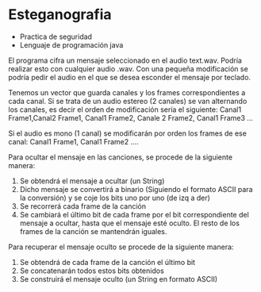 # Esteganografia

* Practica de seguridad
* Lenguaje de programación java

El programa cifra un mensaje seleccionado en el audio text.wav. Podría realizar esto con cualquier audio .wav.
Con una pequeña modificación se podría pedir el audio en el que se desea esconder el mensaje por teclado.

Tenemos un vector que guarda canales y los frames correspondientes a cada canal. Si se trata de un audio estereo (2 canales) 
se van alternando los canales, es decir el orden de modificación sería el siguiente:
Canal1 Frame1,Canal2 Frame1, Canal1 Frame2, Canale 2 Frame2, Canal1 Frame3 ...

Si el audio es mono (1 canal) se modificarán por orden los frames de ese canal: Canal1 Frame1, Canal1 Frame2 ....

Para ocultar el mensaje en las canciones, se procede de la siguiente manera:
1. Se obtendrá el mensaje a ocultar (un String)
2. Dicho mensaje se convertirá a binario (Siguiendo el formato ASCII para la conversión) y se coje los bits 
uno por uno (de izq a der) 
3. Se recorrerá cada frame de la canción
4. Se cambiará el último bit de cada frame por el bit correspondiente del mensaje a ocultar, hasta que el 
mensaje esté oculto. El resto de los frames de la canción se mantendrán iguales.

Para recuperar el mensaje oculto se procede de la siguiente manera:
1. Se obtendrá de cada frame de la canción el último bit
2. Se concatenarán todos estos bits obtenidos
3. Se construirá el mensaje oculto (un String en formato ASCII)


